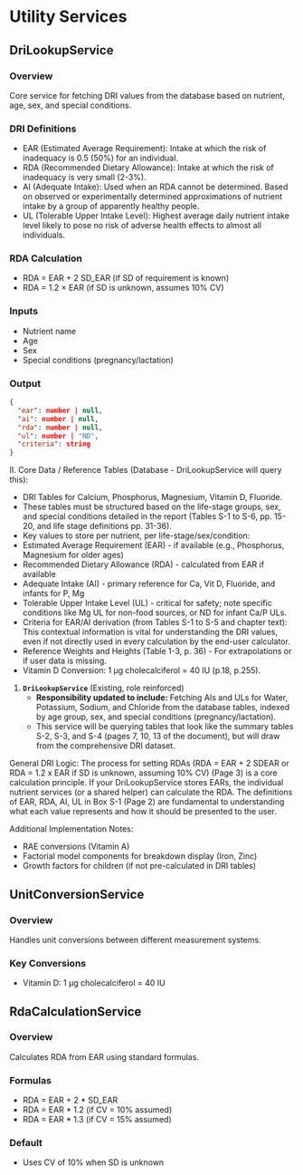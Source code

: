 # Utility Services

## DriLookupService

### Overview
Core service for fetching DRI values from the database based on nutrient, age, sex, and special conditions.

### DRI Definitions
- EAR (Estimated Average Requirement): Intake at which the risk of inadequacy is 0.5 (50%) for an individual.
- RDA (Recommended Dietary Allowance): Intake at which the risk of inadequacy is very small (2-3%).
- AI (Adequate Intake): Used when an RDA cannot be determined. Based on observed or experimentally determined approximations of nutrient intake by a group of apparently healthy people.
- UL (Tolerable Upper Intake Level): Highest average daily nutrient intake level likely to pose no risk of adverse health effects to almost all individuals.

### RDA Calculation
- RDA = EAR + 2 SD_EAR (if SD of requirement is known)
- RDA = 1.2 × EAR (if SD is unknown, assumes 10% CV)

### Inputs
- Nutrient name
- Age
- Sex
- Special conditions (pregnancy/lactation)

### Output
```json
{
  "ear": number | null,
  "ai": number | null,
  "rda": number | null,
  "ul": number | "ND",
  "criteria": string
}
```

II. Core Data / Reference Tables (Database - DriLookupService will query this):
* DRI Tables for Calcium, Phosphorus, Magnesium, Vitamin D, Fluoride.
* These tables must be structured based on the life-stage groups, sex, and special conditions detailed in the report (Tables S-1 to S-6, pp. 15-20, and life stage definitions pp. 31-36).
* Key values to store per nutrient, per life-stage/sex/condition:
* Estimated Average Requirement (EAR) - if available (e.g., Phosphorus, Magnesium for older ages)
* Recommended Dietary Allowance (RDA) - calculated from EAR if available
* Adequate Intake (AI) - primary reference for Ca, Vit D, Fluoride, and infants for P, Mg
* Tolerable Upper Intake Level (UL) - critical for safety; note specific conditions like Mg UL for non-food sources, or ND for infant Ca/P ULs.
* Criteria for EAR/AI derivation (from Tables S-1 to S-5 and chapter text): This contextual information is vital for understanding the DRI values, even if not directly used in every calculation by the end-user calculator.
* Reference Weights and Heights (Table 1-3, p. 36) - For extrapolations or if user data is missing.
* Vitamin D Conversion: 1 µg cholecalciferol = 40 IU (p.18, p.255).

1.  **`DriLookupService`** (Existing, role reinforced)
    *   **Responsibility updated to include:** Fetching AIs and ULs for Water, Potassium, Sodium, and Chloride from the database tables, indexed by age group, sex, and special conditions (pregnancy/lactation).
    *   This service will be querying tables that look like the summary tables S-2, S-3, and S-4 (pages 7, 10, 13 of the document), but will draw from the comprehensive DRI dataset.

General DRI Logic:
The process for setting RDAs (RDA = EAR + 2 SDEAR or RDA = 1.2 x EAR if SD is unknown, assuming 10% CV) (Page 3) is a core calculation principle. If your DriLookupService stores EARs, the individual nutrient services (or a shared helper) can calculate the RDA.
The definitions of EAR, RDA, AI, UL in Box S-1 (Page 2) are fundamental to understanding what each value represents and how it should be presented to the user.

Additional Implementation Notes:
- RAE conversions (Vitamin A)
- Factorial model components for breakdown display (Iron, Zinc)
- Growth factors for children (if not pre-calculated in DRI tables)

## UnitConversionService

### Overview
Handles unit conversions between different measurement systems.

### Key Conversions
- Vitamin D: 1 µg cholecalciferol = 40 IU

## RdaCalculationService

### Overview
Calculates RDA from EAR using standard formulas.

### Formulas
- RDA = EAR + 2 * SD_EAR
- RDA = EAR * 1.2 (if CV = 10% assumed)
- RDA = EAR * 1.3 (if CV = 15% assumed)

### Default
- Uses CV of 10% when SD is unknown